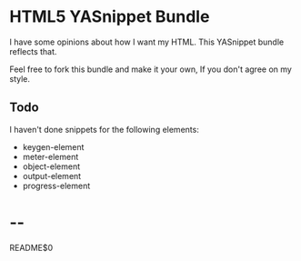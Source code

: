 # HTML5 YASnippet Bundle

I have some opinions about how I want my HTML. This YASnippet bundle
reflects that.

Feel free to fork this bundle and make it your own, If
you don't agree on my style.

## Todo

I haven't done snippets for the following elements:

  - keygen-element
  - meter-element
  - object-element
  - output-element
  - progress-element

# --
README$0

